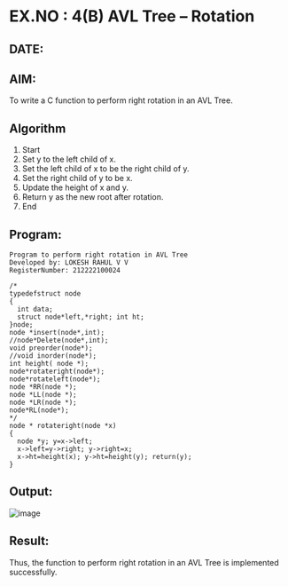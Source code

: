 # EX.NO : 4(B) AVL Tree – Rotation
## DATE:
## AIM:
To write a C function to perform right rotation in an AVL Tree.

## Algorithm
1. Start 
2. Set y to the left child of x. 
3. Set the left child of x to be the right child of y. 
4. Set the right child of y to be x. 
5. Update the height of x and y. 
6. Return y as the new root after rotation. 
7. End  

## Program:
```
Program to perform right rotation in AVL Tree
Developed by: LOKESH RAHUL V V
RegisterNumber: 212222100024
```
```
/*
typedefstruct node
{
  int data;
  struct node*left,*right; int ht;
}node;
node *insert(node*,int);
//node*Delete(node*,int);
void preorder(node*);
//void inorder(node*);
int height( node *);
node*rotateright(node*);
node*rotateleft(node*);
node *RR(node *);
node *LL(node *);
node *LR(node *);
node*RL(node*);
*/
node * rotateright(node *x)
{
  node *y; y=x->left;
  x->left=y->right; y->right=x;
  x->ht=height(x); y->ht=height(y); return(y);
}
```
## Output:
![image](https://github.com/user-attachments/assets/d260c260-c664-48fa-b021-1217e2392df2)



## Result:
Thus, the function to perform right rotation in an AVL Tree is implemented successfully.
